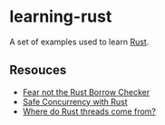 # learning-rust

A set of examples used to learn [Rust](https://www.rust-lang.org/). 

## Resouces

* [Fear not the Rust Borrow Checker](https://squidarth.com/rc/rust/2018/05/31/rust-borrowing-and-ownership.html)
* [Safe Concurrency with Rust](https://squidarth.com/rc/rust/2018/06/04/rust-concurrency.html)
* [Where do Rust threads come from?](https://squidarth.com/rc/rust/concurrency/2018/06/09/rust-threads-detach.html)


